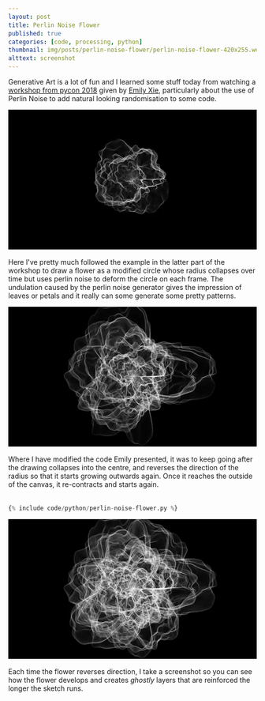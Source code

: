 ```yaml
---
layout: post
title: Perlin Noise Flower
published: true
categories: [code, processing, python]
thumbnail: img/posts/perlin-noise-flower/perlin-noise-flower-420x255.webp
alttext: screenshot
---
```


Generative Art is a lot of fun and I learned some stuff today from watching a <a href="">workshop from pycon 2018</a> given by <a href="https://twitter.com/emilyxxie">Emily Xie</a>, 
particularly about the use of Perlin Noise to add natural looking randomisation to some code. 

![first](/img/posts/perlin-noise-flower/flower-1.webp)

Here I've pretty much followed the example in the latter part of the workshop to draw a flower as a modified circle whose radius collapses over time but uses perlin noise to deform the 
circle on each frame. The undulation caused by the perlin noise generator gives the impression of leaves or petals and it really can some generate some pretty patterns.

![second](/img/posts/perlin-noise-flower/flower-2.webp)


Where I have modified the code Emily presented, it was to keep going after the drawing collapses into the centre, and reverses the direction of the radius so that it starts growing outwards again. Once 
it reaches the outside of the canvas, it re-contracts and starts again. 


```python

{% include code/python/perlin-noise-flower.py %}

```

![third](/img/posts/perlin-noise-flower/flower-3.webp)


Each time the flower reverses direction, I take a screenshot so you can see how the flower develops and creates *ghostly* layers that are reinforced the longer the sketch runs.

